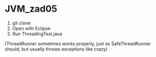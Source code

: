 # JVM_zad05

1. git clone
2. Open with Eclipse
3. Run ThreadingTest.java

(ThreadRunner sometimes works properly, just as SafeThreadRunner should, but usually throws exceptions like crazy)

